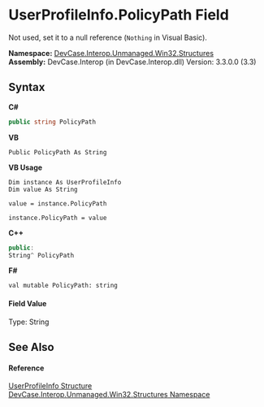# UserProfileInfo.PolicyPath Field
 

Not used, set it to a null reference (`Nothing` in Visual Basic).

**Namespace:**&nbsp;<a href="N_DevCase_Interop_Unmanaged_Win32_Structures">DevCase.Interop.Unmanaged.Win32.Structures</a><br />**Assembly:**&nbsp;DevCase.Interop (in DevCase.Interop.dll) Version: 3.3.0.0 (3.3)

## Syntax

**C#**<br />
``` C#
public string PolicyPath
```

**VB**<br />
``` VB
Public PolicyPath As String
```

**VB Usage**<br />
``` VB Usage
Dim instance As UserProfileInfo
Dim value As String

value = instance.PolicyPath

instance.PolicyPath = value
```

**C++**<br />
``` C++
public:
String^ PolicyPath
```

**F#**<br />
``` F#
val mutable PolicyPath: string
```


#### Field Value
Type: String

## See Also


#### Reference
<a href="T_DevCase_Interop_Unmanaged_Win32_Structures_UserProfileInfo">UserProfileInfo Structure</a><br /><a href="N_DevCase_Interop_Unmanaged_Win32_Structures">DevCase.Interop.Unmanaged.Win32.Structures Namespace</a><br />